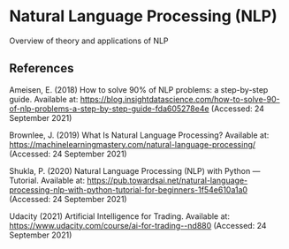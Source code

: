 # Natural Language Processing (NLP)
Overview of theory and applications of NLP

## References

Ameisen, E. (2018) How to solve 90% of NLP problems: a step-by-step guide. Available at: https://blog.insightdatascience.com/how-to-solve-90-of-nlp-problems-a-step-by-step-guide-fda605278e4e (Accessed: 24 September 2021)

Brownlee, J. (2019) What Is Natural Language Processing? Available at: https://machinelearningmastery.com/natural-language-processing/ (Accessed: 24 September 2021)

Shukla, P. (2020) Natural Language Processing (NLP) with Python — Tutorial. Available at: https://pub.towardsai.net/natural-language-processing-nlp-with-python-tutorial-for-beginners-1f54e610a1a0 (Accessed: 24 September 2021)

Udacity (2021) Artificial Intelligence for Trading. Available at: https://www.udacity.com/course/ai-for-trading--nd880 (Accessed: 24 September 2021)
